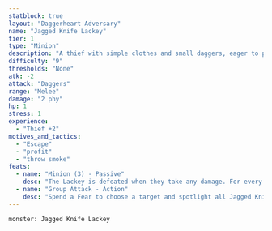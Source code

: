 ```yaml
---
statblock: true
layout: "Daggerheart Adversary"
name: "Jagged Knife Lackey"
tier: 1
type: "Minion"
description: "A thief with simple clothes and small daggers, eager to prove themselves."
difficulty: "9"
thresholds: "None"
atk: -2
attack: "Daggers"
range: "Melee"
damage: "2 phy"
hp: 1
stress: 1
experience:
  - "Thief +2"
motives_and_tactics:
  - "Escape"
  - "profit"
  - "throw smoke"
feats:
  - name: "Minion (3) - Passive"
    desc: "The Lackey is defeated when they take any damage. For every 3 damage a PC deals to the Lackey, defeat an additional Minion within range the attack would succeed against."
  - name: "Group Attack - Action"
    desc: "Spend a Fear to choose a target and spotlight all Jagged Knife Lackeys within Close range of them. Those Minions move into Melee range of the target and make one shared attack roll. On a success, they deal 2 physical damage each. Combine this damage."
---
```


```statblock
monster: Jagged Knife Lackey
```
